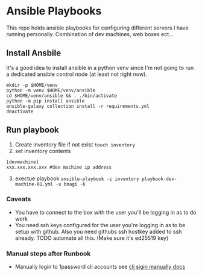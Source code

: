 # Ansible Playbooks
This repo holds ansible playbooks for configuring different servers I have
running personally. Combination of dev machines, web boxes ect...

## Install Ansbile
It's a good idea to install ansible in a python venv since I'm not going to run
a dedicated ansible control node (at least not right now).

```
mkdir -p $HOME/venv
python -m venv $HOME/venv/ansible
cd $HOME/venv/ansible && . ./bin/activate
python -m pip install ansible
ansible-galaxy collection install -r requirements.yml
deactivate
```

## Run playbook
1. Create inventory file if not exist `touch inventory`
2. set inventory contents
```
[devmachine]
xxx.xxx.xxx.xxx #dev machine ip address
```
3. exectue playbook `ansible-playbook -i inventory playbook-dev-machine-01.yml -u bnagi -K`

### Caveats
- You have to connect to the box with the user you'll be logging in as to do work
- You need ssh keys configured for the user you're logging in as to be setup
  with github. Also you need githubs ssh hostkey added to ssh already. TODO 
  automate all this. (Make sure it's ed25519 key)


### Manual steps after Runbook
- Manually login to 1password cli accounts see [cli sigin manually docs](https://developer.1password.com/docs/cli/sign-in-manually)
